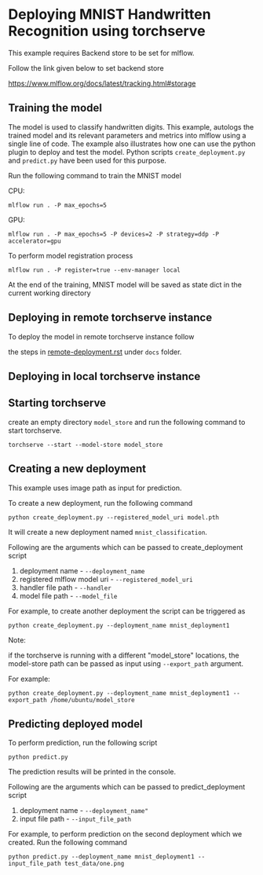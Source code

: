 # Deploying MNIST Handwritten Recognition using torchserve

This example requires Backend store to be set for mlflow.

Follow the link given below to set backend store

https://www.mlflow.org/docs/latest/tracking.html#storage

## Training the model
The model is used to classify handwritten digits.
This example, autologs the trained model and its relevant parameters and metrics into mlflow using a single line of code. 
The example also illustrates how one can use the python plugin to deploy and test the model.
Python scripts `create_deployment.py` and `predict.py` have been used for this purpose.

Run the following command to train the MNIST model

CPU: 
```
mlflow run . -P max_epochs=5
```

GPU: 
```
mlflow run . -P max_epochs=5 -P devices=2 -P strategy=ddp -P accelerator=gpu
```

To perform model registration process 
```
mlflow run . -P register=true --env-manager local
```

At the end of the training, MNIST model will be saved as state dict in the current working directory

## Deploying in remote torchserve instance

To deploy the model in remote torchserve instance follow

the steps in [remote-deployment.rst](../../docs/remote-deployment.rst) under `docs` folder.


## Deploying in local torchserve instance

## Starting torchserve

create an empty directory `model_store` and run the following command to start torchserve.

```
torchserve --start --model-store model_store
```

## Creating a new deployment

This example uses image path as input for prediction.

To create a new deployment, run the following command

```
python create_deployment.py --registered_model_uri model.pth
```

It will create a new deployment named `mnist_classification`.

Following are the arguments which can be passed to create_deployment script

1. deployment name - `--deployment_name`
2. registered mlflow model uri - `--registered_model_uri`
3. handler file path - `--handler`
4. model file path - `--model_file`

For example, to create another deployment the script can be triggered as

```
python create_deployment.py --deployment_name mnist_deployment1
```

Note:

if the torchserve is running with a different "model_store" locations, the model-store path 
can be passed as input using `--export_path` argument.

For example:

```
python create_deployment.py --deployment_name mnist_deployment1 --export_path /home/ubuntu/model_store
```

## Predicting deployed model

To perform prediction, run the following script

```
python predict.py
```

The prediction results will be printed in the console. 

Following are the arguments which can be passed to predict_deployment script

1. deployment name - `--deployment_name"`
2. input file path - `--input_file_path`

For example, to perform prediction on the second deployment which we created. Run the following command

```
python predict.py --deployment_name mnist_deployment1 --input_file_path test_data/one.png
```
